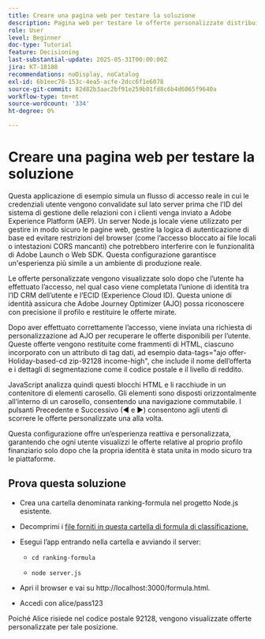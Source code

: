 ```yaml
---
title: Creare una pagina web per testare la soluzione
description: Pagina web per testare le offerte personalizzate distribuite tramite il decisioning.
role: User
level: Beginner
doc-type: Tutorial
feature: Decisioning
last-substantial-update: 2025-05-31T00:00:00Z
jira: KT-18188
recommendations: noDisplay, noCatalog
exl-id: 6b1eec78-153c-4ea5-acfe-2dcc6f1e6078
source-git-commit: 82d82b3aac2bf91e259b01fd8c6b4d6065f9640a
workflow-type: tm+mt
source-wordcount: '334'
ht-degree: 0%

---
```


# Creare una pagina web per testare la soluzione

Questa applicazione di esempio simula un flusso di accesso reale in cui le credenziali utente vengono convalidate sul lato server prima che l’ID del sistema di gestione delle relazioni con i clienti venga inviato a Adobe Experience Platform (AEP). Un server Node.js locale viene utilizzato per gestire in modo sicuro le pagine web, gestire la logica di autenticazione di base ed evitare restrizioni del browser (come l’accesso bloccato ai file locali o intestazioni CORS mancanti) che potrebbero interferire con le funzionalità di Adobe Launch o Web SDK. Questa configurazione garantisce un&#39;esperienza più simile a un ambiente di produzione reale.

Le offerte personalizzate vengono visualizzate solo dopo che l’utente ha effettuato l’accesso, nel qual caso viene completata l’unione di identità tra l’ID CRM dell’utente e l’ECID (Experience Cloud ID). Questa unione di identità assicura che Adobe Journey Optimizer (AJO) possa riconoscere con precisione il profilo e restituire le offerte mirate.

Dopo aver effettuato correttamente l’accesso, viene inviata una richiesta di personalizzazione ad AJO per recuperare le offerte disponibili per l’utente. Queste offerte vengono restituite come frammenti di HTML, ciascuno incorporato con un attributo di tag dati, ad esempio data-tags=&quot;ajo offer-Holiday-based-cd zip-92128 income-high&quot;, che include il nome dell’offerta e i dettagli di segmentazione come il codice postale e il livello di reddito.

JavaScript analizza quindi questi blocchi HTML e li racchiude in un contenitore di elementi carosello. Gli elementi sono disposti orizzontalmente all’interno di un carosello, consentendo una navigazione commutabile. I pulsanti Precedente e Successivo (◀ e ▶) consentono agli utenti di scorrere le offerte personalizzate una alla volta.

Questa configurazione offre un’esperienza reattiva e personalizzata, garantendo che ogni utente visualizzi le offerte relative al proprio profilo finanziario solo dopo che la propria identità è stata unita in modo sicuro tra le piattaforme.

## Prova questa soluzione

* Crea una cartella denominata ranking-formula nel progetto Node.js esistente.

* Decomprimi i [file forniti in questa cartella di formula di classificazione.](assets/ranking-formula.zip)

* Esegui l’app entrando nella cartella e avviando il server:
   * `cd ranking-formula`

   * `node server.js`


* Apri il browser e vai su http://localhost:3000/formula.html.

* Accedi con alice/pass123

Poiché Alice risiede nel codice postale 92128, vengono visualizzate offerte personalizzate per tale posizione.
